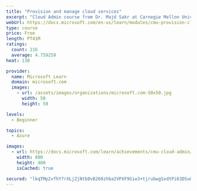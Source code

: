 ```yaml
---
title: "Provision and manage cloud services"
excerpt: "Cloud Admin course from Dr. Majd Sakr at Carnegie Mellon University. Learn about the different types of resources available on the cloud and the technology behind how they work."
webUrl: https://docs.microsoft.com/en-us/learn/modules/cmu-provision-cloud-services/
type: course
price: Free
length: PT41M
ratings:
  count: 216
  average: 4.759259
heat: 130

provider:
  name: Microsoft Learn
  domain: microsoft.com
  images:
    - url: /assets/images/organizations/microsoft.com-50x50.jpg
      width: 50
      height: 50

levels:
  - Beginner

topics:
  - Azure

images:
  - url: https://docs.microsoft.com/learn/achievements/cmu-cloud-admin/cloud-admin-provision-manage-social.png
    width: 800
    height: 400
    isCached: true

secured: "lkqTMp2vfhY7rXLjZjNtb0vB260zhba2VPXF9Giw3+tjrubwgSxdtPi63DSuGW2BA7ynD0Aoa2FoEy2Ml1CPApi97ITqHtNcfWMVVVZxoJBfYU/wHZQC9MqREOjQD2nedOOmOjbHOkd9kqoPgdxDqRDsI09cASj4U1QMFCCvcC0DOKpFpPwPqJP+QxE63LwsPGiOuZtqUaAkgAWxCmQT2uCrzqLTz94YZuK89ZVVCWGqJbznXxyMlg1SFJ+iN5NtS8ugzuepYmyKI3R+2bSygGniZX/js1NjjT6LAXUjHDasdeOb9/70H3ydlCu1+rqRWod83LC/8ppAg4PLXvZ4tfd0Rt/NLgpoyNojVE4v0dFbz+xev1ijNFxSn5A6VRJpHOpwNX+JgS6PwijhYROpmBARcFD2t1+9R9vSp5D56CU=;G/TiE1zNiwr2mpSFXCwgVA=="
---
```


